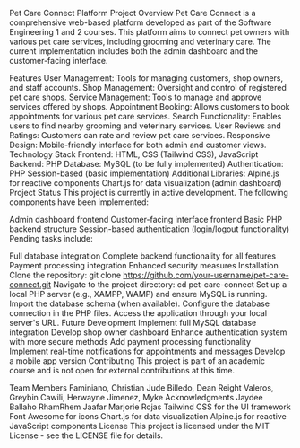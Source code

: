 Pet Care Connect Platform
Project Overview
Pet Care Connect is a comprehensive web-based platform developed as part of the Software Engineering 1 and 2 courses. This platform aims to connect pet owners with various pet care services, including grooming and veterinary care. The current implementation includes both the admin dashboard and the customer-facing interface.

Features
User Management: Tools for managing customers, shop owners, and staff accounts.
Shop Management: Oversight and control of registered pet care shops.
Service Management: Tools to manage and approve services offered by shops.
Appointment Booking: Allows customers to book appointments for various pet care services.
Search Functionality: Enables users to find nearby grooming and veterinary services.
User Reviews and Ratings: Customers can rate and review pet care services.
Responsive Design: Mobile-friendly interface for both admin and customer views.
Technology Stack
Frontend: HTML, CSS (Tailwind CSS), JavaScript
Backend: PHP
Database: MySQL (to be fully implemented)
Authentication: PHP Session-based (basic implementation)
Additional Libraries:
Alpine.js for reactive components
Chart.js for data visualization (admin dashboard)
Project Status
This project is currently in active development. The following components have been implemented:

Admin dashboard frontend
Customer-facing interface frontend
Basic PHP backend structure
Session-based authentication (login/logout functionality)
Pending tasks include:

Full database integration
Complete backend functionality for all features
Payment processing integration
Enhanced security measures
Installation
Clone the repository:
git clone https://github.com/your-username/pet-care-connect.git
Navigate to the project directory:
cd pet-care-connect
Set up a local PHP server (e.g., XAMPP, WAMP) and ensure MySQL is running.
Import the database schema (when available).
Configure the database connection in the PHP files.
Access the application through your local server's URL.
Future Development
Implement full MySQL database integration
Develop shop owner dashboard
Enhance authentication system with more secure methods
Add payment processing functionality
Implement real-time notifications for appointments and messages
Develop a mobile app version
Contributing
This project is part of an academic course and is not open for external contributions at this time.

Team Members
Faminiano, Christian Jude
Billedo, Dean Reight
Valeros, Greybin
Cawili, Herwayne
Jimenez, Myke
Acknowledgments
Jaydee Ballaho
RhamRhem Jaafar
Marjorie Rojas
Tailwind CSS for the UI framework
Font Awesome for icons
Chart.js for data visualization
Alpine.js for reactive JavaScript components
License
This project is licensed under the MIT License - see the LICENSE file for details.
